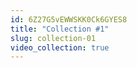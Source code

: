 ```yaml
---
id: 6Z27G5vEWWSKK0Ck6GYES8
title: "Collection #1"
slug: collection-01
video_collection: true
---
```



